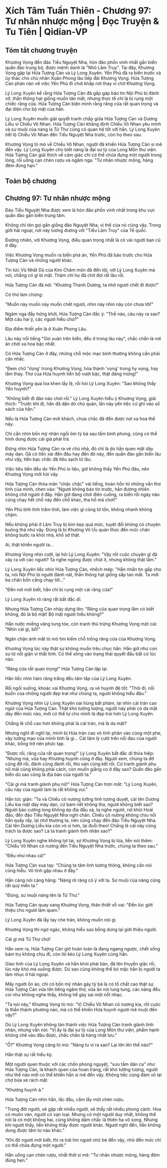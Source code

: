 # Xích Tâm Tuần Thiên - Chương 97: Tư nhân nhược mộng | Đọc Truyện & Tu Tiên | Qidian-VP



## Tóm tắt chương truyện

Khương Vọng đến đảo Tiểu Nguyệt Nha, hòn đảo phồn vinh nhất gần biển quần đảo trung bộ, được mệnh danh là "Nhỏ Lâm Truy". Tại đây, Khương Vọng gặp lại Hứa Tượng Càn và Lý Long Xuyên. Yến Phủ đã ra biển trước và ủy thác cho chủ nhân Xuân Phong lâu tiếp đãi Khương Vọng. Hứa Tượng Càn phàn nàn về việc Yến Phủ đi chơi khắp nơi thay vì chờ Khương Vọng.

Lý Long Xuyên kể rằng Hứa Tượng Càn đã gấp gáp báo tin Nội Phủ bị đánh vỡ, thần thông hạt giống muốn tản mất, nhưng thực tế chỉ là bị rụng một chiếc răng cửa. Hứa Tượng Càn biện minh rằng răng cửa rất quan trọng và đại diện cho bộ mặt của hắn.

Lý Long Xuyên muốn giải quyết tranh chấp giữa Hứa Tượng Càn và Dương Liễu vì Chiếu Vô Nhan. Hứa Tượng Càn khẳng định Chiếu Vô Nhan yêu mình và sư muội của nàng là Tử Thư cũng có quan hệ tốt với hắn. Lý Long Xuyên tiết lộ Chiếu Vô Nhan đến Tiểu Nguyệt Nha trước, còn họ theo sau.

Khương Vọng tò mò về Chiếu Vô Nhan, người đã khiến Hứa Tượng Càn si mê đến vậy. Lý Long Xuyên cho biết nàng là đại sư tỷ của Long Môn thư viện. Hứa Tượng Càn giải thích về cảm giác chỉ có thể chứa đựng một người trong lòng, rồi uống cạn chén rượu và ngâm nga: "Tư nhân nhược mộng, hàng đêm đúng hạn."


## Toàn bộ chương

## Chương 97: Tư nhân nhược mộng

Đảo Tiểu Nguyệt Nha được xem là hòn đảo phồn vinh nhất trong khu vực quần đảo gần biển trung tâm.

Không chỉ tên gọi gần giống đảo Nguyệt Nha, vị thế của nó cũng vậy. Trong giới hải ngoại, nơi này tương đương với "Tiểu Lâm Truy" của Tề quốc.

Đương nhiên, với Khương Vọng, điều quan trọng nhất là có vài người bạn cũ ở đây.

Việc Khương Vọng muốn ra biển phá án, Yến Phủ đã báo trước cho Hứa Tượng Càn và những người khác.

Tin tức Vũ Nhất Dũ của Kim Châm môn đã đền tội, với Lý Long Xuyên mà nói, chẳng có gì bí mật. Thậm chí họ đã chờ đợi rất lâu rồi.

Hứa Tượng Càn đã nói: "Khương Thanh Dương, ta nhớ ngươi chết đi được!"

Có thơ làm chứng:

"Muốn này muốn này muốn chết ngươi, nhìn này nhìn này còn chưa tới!"

Ngâm nga đầy hứng khởi, Hứa Tượng Càn đắc ý: "Thế nào, câu này ra sao? Một câu hai ý, các ngươi hiểu chứ?"

Địa điểm thiết yến là ở Xuân Phong Lâu.

Lâu này nổi tiếng "Gió xuân trên biển, đều ở trong lâu này", chắc chắn là nơi ăn chơi xa hoa bậc nhất.

Có Hứa Tượng Càn ở đây, những chỗ mộc mạc bình thường không cần phải cân nhắc.

"Đem chữ 'Vọng' trong Khương Vọng, hóa thành 'vọng' trong hy vọng, hay lắm thay. Thơ của Hứa huynh tiến bộ vượt bậc, thật đáng mừng!"

Khương Vọng qua loa khen lấy lệ, rồi hỏi Lý Long Xuyên: "Sao không thấy Yến huynh?"

"Không biết đi đảo nào chơi rồi." Lý Long Xuyên hiểu ý Khương Vọng, giải thích: "Trước khi đi, hắn đã dặn dò chủ quán, lần này yến tiệc cứ ghi vào sổ sách của hắn."

Nếu là Hứa Tượng Càn mời khách, chưa chắc đã đến được nơi xa hoa thế này.

Chỉ cần nhìn bốn mỹ nhân ngồi ôm tỳ bà sau tấm bình phong, cũng có thể hình dung được cái giá phải trả.

Đừng nhìn Hứa Tượng Càn ra vẻ chủ nhà, đó chỉ là do hắn quen mặt dày mày dạn. Gã có tiền xài đến đâu hay đến đó này, đến quần đảo gần biển lâu như vậy, tiền bạc chắc đã tiêu sạch từ lâu.

Việc tiêu tiền đều do Yến Phủ lo liệu, giờ không thấy Yến Phủ đâu, nên Khương Vọng mới hỏi vậy.

Hứa Tượng Càn thỏa mãn "chậc chậc" vài tiếng, hoàn hồn từ những vần thơ tình của mình, chen vào: "Ngươi không báo tin trước, hắn đương nhiên không chờ ngươi ở đây. Hắn giờ đang chơi điên cuồng, ra biển rồi ngày nào cũng chạy hết chỗ này đến chỗ khác, tha hồ mà chơi!"

Yến Phủ tính tình trầm tĩnh, làm việc gì cũng từ tốn, không nhanh không chậm.

Nếu không phải ở Lâm Truy bị kìm kẹp quá mức, tuyệt đối không có chuyện buông thả như vậy. Đúng là bị Khương Vô Ưu quản thúc đến mức chân không bước ra khỏi nhà, khổ sở thật.

Ai, thật khiến người ta...

Khương Vọng nhịn cười, lại hỏi Lý Long Xuyên: "Vậy rốt cuộc chuyện gì đã xảy ra với các ngươi? Ta nghe ngóng được chút ít, nhưng không thật lắm."

Lý Long Xuyên liếc nhìn Hứa Tượng Càn, nhếch mép: "Hắn nhắn tin gấp cho ta, nói Nội Phủ bị người đánh nát, thần thông hạt giống sắp tan mất. Ta mới ba chân bốn cẳng chạy tới..."

"Đến nơi mới biết, hắn chỉ bị rụng một cái răng cửa!"

Lý Long Xuyên rõ ràng rất bất đắc dĩ.

Nhưng Hứa Tượng Càn nhảy dựng lên: "Răng cửa quan trọng lắm có biết không, đó là bộ mặt! Bộ mặt ngươi hiểu không?"

Hắn nước miếng văng tung tóe, còn tranh thủ trừng Khương Vọng một cái: "Nhìn cái gì, bổ!"

Ngăn chặn ánh mắt tò mò tìm kiếm chỗ trống răng cửa của Khương Vọng.

Khương Vọng lúc này thật sự không muốn trêu chọc hắn. Hắn giờ như con sư tử nổi giận vì thất tình. Có thể xông vào trạng thái quyết đấu bất cứ lúc nào.

"Răng cửa rất quan trọng!" Hứa Tượng Càn lặp lại.

Hắn liếc nhìn hàm răng trắng đều tăm tắp của Lý Long Xuyên.

Rồi ngồi xuống, khoác vai Khương Vọng, ra vẻ huynh đệ tốt: "Thôi đi, nỗi buồn của những người đẹp trai như chúng ta, ngươi không hiểu đâu."

Khương Vọng nhìn Lý Long Xuyên oai hùng bất phàm, lại nhìn cái trán cao ngút của Hứa Tượng Càn. Thật khó tưởng tượng, người này phải có da mặt dày đến mức nào, mới có thể tự cho mình là đẹp trai hơn Lý Long Xuyên.

Chẳng lẽ chỗ cao hơn không phải là cái trán, mà là da mặt?

Nhưng nghĩ đi nghĩ lại, mình bị Hứa trán cao vô tình phân vào cùng một phe, vậy tướng mạo của mình tính là gì... Cái tâm lý cười trên nỗi đau của người khác, bỗng trở nên phức tạp.

"Được rồi, răng cửa rất quan trọng!" Lý Long Xuyên bất đắc dĩ thỏa hiệp: "Nhưng mà, vừa hay Khương huynh cũng ở đây. Ngươi xem, chúng ta đỡ cũng đỡ rồi, đánh cũng đánh rồi, thù oán cũng kết rồi. Cứ tranh giành phụ nữ mãi cũng không phải cách, còn muốn giằng co ở đây sao? Quần đảo gần biển dù sao cũng là địa bàn của người ta."

"Cái gì mà tranh giành phụ nữ!" Hứa Tượng Càn trợn mắt: "Lý Long Xuyên, câu này của ngươi làm ta rất không vui."

Hắn tức giận: "Ta và Chiếu cô nương lưỡng tình tương duyệt, cái tên Dương Liễu kia mặt dày mày dạn, cứ bám riết không tha, ngươi không biết sao? Ngươi bảo cường long không ép địa đầu xà, ta nghe ngươi, rút khỏi Hoài đảo, đến đảo Tiểu Nguyệt Nha nghỉ chân. Chiếu cô nương không chịu nổi hắn quấy rầy, lại nhớ thương ta, nên cũng chạy đến đảo Tiểu Nguyệt Nha. Cái tên Dương Liễu kia còn vô sỉ hơn, lại đuổi theo! Chẳng lẽ cái này cũng trách ta được sao? Là ta tranh giành tình nhân sao?"

Lý Long Xuyên nghe không lọt tai, sợ Khương Vọng bị lừa, liền nói thêm: "Chiếu Vô Nhan cô nương đến Tiểu Nguyệt Nha trước, chúng ta theo sau."

"Đều như nhau cả!"

Hứa Tượng Càn xua tay: "Chúng ta tâm linh tương thông, không cần nói cũng hiểu. Vô tình gặp nhau ở đây."

Hắn càng nói càng hăng: "Nàng rõ ràng có ý với ta. Sư muội của nàng cũng rất quý mến ta."

"Đúng, sư muội nàng tên là Tử Thư."

Hứa Tượng Càn quay sang Khương Vọng, thân thiết vỗ vai: "Đến lúc giới thiệu cho ngươi làm quen."

Lý Long Xuyên đã lấy tay che trán, không muốn nói gì.

Khương Vọng thì ngơ ngác, không hiểu sao bỗng dưng lại giới thiệu người.

Cái gì mà Tử Thư chứ!

Hắn xem ra, Hứa Tượng Càn giờ hoàn toàn là đang ngang ngược, chết sống bám trụ không chịu đi, còn lôi kéo Lý Long Xuyên cùng hắn.

Giao tình của Lý Long Xuyên và hắn khỏi phải bàn, đã lên thuyền giặc rồi, lúc này khó mà xuống được. Dù sao cũng không thể bỏ mặc hắn bị người ta làm nhục ở hải ngoại.

Mấy người ồn ào, chỉ có bốn mỹ nhân gảy tỳ bà là có tố chất cao thật sự. Hứa Tượng Càn vừa lớn tiếng ngâm thơ, vừa ăn nói lung tung, các nàng đều coi như không nghe thấy, không hề gảy sai một nốt nhạc.

"Ta nói này," Khương Vọng tò mò: "Vị Chiếu Vô Nhan cô nương kia, rốt cuộc là thần thánh phương nào, mà có thể khiến Hứa huynh ngươi mê muội đến vậy?"

Dù Lý Long Xuyên không tán thành việc Hứa Tượng Càn tranh giành tình nhân, nhưng vẫn nói: "Vị ấy là đại sư tỷ của Long Môn thư viện, phẩm hạnh không chê vào đâu được, chắc chắn là hàng nhất lưu."

"Ồ?" Khương Vọng càng tò mò: "Nàng tu vi ra sao? Lại lớn lên thế nào?"

Hắn thật sự rất hiếu kỳ.

Một người quen thuộc với các chốn phong nguyệt, "sưu tầm dân ca" như Hứa Tượng Càn, là khách quen của hoan tràng, rất khó tưởng tượng, người như thế nào mới có thể khiến hắn si mê đến vậy. Không tiếc cùng đám vô lại chợ búa xé rách mặt.

"Khương huynh à."

Hứa Tượng Càn nhìn hắn, lắc đầu, cầm lấy một chén rượu.

"Trong đời người, sẽ gặp rất nhiều người, sẽ thấy rất nhiều phong cảnh. Hoa có muôn vàn, người có vạn loại. Nhưng có một người duy nhất, không thể nói là có một không hai, cũng không dám chắc là thiên hạ vô song. Nhưng khi ngươi thấy, liền không thấy được người khác. Ngươi nghĩ đến, liền không dung được tâm tư nào khác."

"Khi đó ngươi mới biết, thì ra trái tim ngươi nhỏ bé đến vậy, nhỏ đến mức chỉ có thể chứa đựng một người."

Hắn uống cạn chén rượu, nhất thời si mê: "Tư nhân nhược mộng, hàng đêm đúng hẹn."